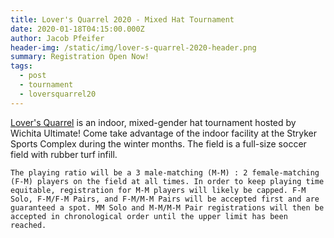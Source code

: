 ```yaml
---
title: Lover's Quarrel 2020 - Mixed Hat Tournament
date: 2020-01-18T04:15:00.000Z
author: Jacob Pfeifer
header-img: /static/img/lover-s-quarrel-2020-header.png
summary: Registration Open Now!
tags:
  - post
  - tournament
  - loversquarrel20
---
```

[Lover's Quarrel](https://ultimatecentral.com/en_us/e/lovers-quarrel-2020) is an indoor, mixed-gender hat tournament hosted by Wichita Ultimate! Come take advantage of the indoor facility at the Stryker Sports Complex during the winter months. The field is a full-size soccer field with rubber turf infill.

`The playing ratio will be a 3 male-matching (M-M) : 2 female-matching (F-M) players on the field at all times. In order to keep playing time equitable, registration for M-M players will likely be capped. F-M Solo, F-M/F-M Pairs, and F-M/M-M Pairs will be accepted first and are guaranteed a spot. MM Solo and M-M/M-M Pair registrations will then be accepted in chronological order until the upper limit has been reached.`